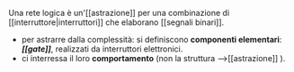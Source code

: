 Una rete logica è un'[[astrazione]] per una combinazione di [[interruttore|interruttori]] che elaborano [[segnali binari]].

- per astrarre dalla complessità: 
	si definiscono **componenti elementari**: ***[[gate]]***, realizzati da interruttori elettronici.
- ci interressa il loro **comportamento** (non la struttura -->[[astrazione]] ).
